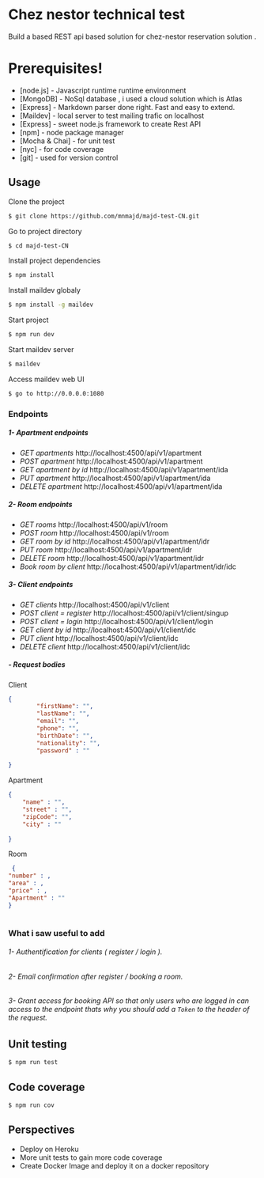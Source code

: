# Chez nestor technical test



Build a based  REST api based solution for chez-nestor reservation solution .

 

# Prerequisites!


* [node.js] - Javascript runtime runtime environment
* [MongoDB] - NoSql database , i used a cloud solution which is Atlas
* [Express] - Markdown parser done right. Fast and easy to extend.
* [Maildev] - local server to test mailing trafic on localhost
* [Express] - sweet node.js framework to create  Rest API
* [npm] - node package manager
* [Mocha & Chai] - for unit test
*  [nyc] - for code coverage
*  [git] - used for version control


## Usage


Clone the project 
```sh
$ git clone https://github.com/mnmajd/majd-test-CN.git
```
Go to  project  directory 
```sh
$ cd majd-test-CN
```
Install project  dependencies
```sh
$ npm install
```
Install maildev  globaly
```sh
$ npm install -g maildev
```
Start project
```sh
$ npm run dev 
```
Start maildev server
```sh
$ maildev
```
Access maildev web UI 
```sh
$ go to http://0.0.0.0:1080
```

### Endpoints
##### 1- Apartment endpoints

 - *GET apartments*  http://localhost:4500/api/v1/apartment 
 -  *POST apartment* http://localhost:4500/api/v1/apartment
 - *GET apartment by id* http://localhost:4500/api/v1/apartment/ida
 - *PUT apartment*  http://localhost:4500/api/v1/apartment/ida
 - *DELETE apartment* http://localhost:4500/api/v1/apartment/ida
##### 2- Room endpoints

 - *GET rooms*  http://localhost:4500/api/v1/room 
 -  *POST room* http://localhost:4500/api/v1/room
 - *GET room by id* http://localhost:4500/api/v1/apartment/idr
 - *PUT room*  http://localhost:4500/api/v1/apartment/idr
 - *DELETE room* http://localhost:4500/api/v1/apartment/idr
 - *Book room by client* http://localhost:4500/api/v1/apartment/idr/idc
##### 3- Client endpoints

 - *GET clients*  http://localhost:4500/api/v1/client 
 -  *POST client = register* http://localhost:4500/api/v1/client/singup
 -  *POST client = login* http://localhost:4500/api/v1/client/login
 - *GET client by id* http://localhost:4500/api/v1/client/idc
 - *PUT client*  http://localhost:4500/api/v1/client/idc
 - *DELETE client* http://localhost:4500/api/v1/client/idc

##### - Request bodies
Client
```json
{
        "firstName": "",
        "lastName": "",
        "email": "",
        "phone": "",
        "birthDate": "",
        "nationality": "",
        "password" : ""
        
}
```
Apartment
```json
{
    "name" : "",
    "street" : "",
    "zipCode": "",
    "city" : ""
        
}
```
Room
```json
 {
"number" : ,
"area" : ,
"price" : ,
"Apartment" : ""
}
        
```


### What i saw useful to add 
###### 1- Authentification for clients ( register / login ).
###### 2- Email confirmation after register / booking a room.
###### 3- Grant access for booking API so that only users who are logged in can access to the endpoint thats why you should add a `Token` to the header of the request. 
## Unit testing
```sh
$ npm run test 
```
## Code coverage
```sh
$ npm run cov
```
## Perspectives 

 - Deploy on Heroku
 - More unit tests to gain more code coverage
 - Create Docker Image and deploy it on a docker repository

